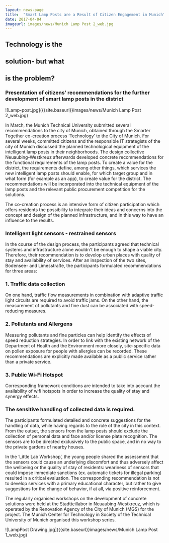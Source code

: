 ```yaml
---
layout: news-page
title:  "Smart Lamp Posts are a Result of Citizen Engagement in Munich"
date: 2017-04-04
imageurl: images/news/Munich Lamp Post 2_web.jpg
---
```


<div class="multiline">
<h2><span class="ornament-news">Technology is the</span></h2>
<h2><span class="ornament-news">solution- but what</span></h2>
<h2><span class="ornament-news">is the problem?</span></h2>
</div>

### Presentation of citizens’ recommendations for the further development of smart lamp posts in the district

![Lamp-post.jpg]({{site.baseurl}}images/news/Munich Lamp Post 2_web.jpg)

In March, the Munich Technical University submitted several recommendations to the city of Munich, obtained through the Smarter Together co-creation process ‘Technology’ to the City of Munich. For several weeks, committed citizens and the responsible IT strategists of the city of Munich discussed the planned technological equipment of the intelligent lamp posts in their neighborhoods. The design collective Neuaubing-Westkreuz afterwards developed concrete recommendations for the functional requirements of the lamp posts. To create a value for the district, the requirements define, among other things, which services the new intelligent lamp posts should enable, for which target group and in what form (for example as an app), to create value for the district. The recommendations will be incorporated into the technical equipment of the lamp posts and the relevant public procurement competition for the solutions.

The co-creation process is an intensive form of citizen participation which offers residents the possibility to integrate their ideas and concerns into the concept and design of the planned infrastructure, and in this way to have an influence to the results.

### Intelligent light sensors - restrained sensors

In the course of the design process, the participants agreed that technical systems and infrastructure alone wouldn't be enough to shape a viable city. Therefore, their recommendation is to develop urban places with quality of stay and availability of services. After an inspection of the two sites, Bodensee- and Limesstraße, the participants formulated recommendations for three areas:

### 1. Traffic data collection

On one hand, traffic flow measurements in combination with adaptive traffic light circuits are required to avoid traffic jams. On the other hand, the measurement of pollutants and fine dust can be associated with speed-reducing measures.

### 2. Pollutants and Allergens

Measuring pollutants and fine particles can help identify the effects of speed reduction strategies. In order to link with the existing network of the Department of Health and the Environment more closely, site-specific data on pollen exposure for people with allergies can be recorded. These  recommendations are explicitly made available as a public service rather than a private service.

### 3. Public Wi-Fi Hotspot

Corresponding framework conditions are intended to take into account the availability of wifi hotspots in order to increase the quality of stay and synergy effects.

### The sensitive handling of collected data is required.

The participants formulated detailed and concrete suggestions for the handling of data, while having regards to the role of the city in this context. From the outset, the sensors from the lamp posts should exclude the collection of personal data and face and/or license plate recognition. The sensors are to be directed exclusively to the public space, and in no way to the private gardens of nearby houses.

In the ‘Little Lab Workshop’, the young people shared the assessment that the sensors could cause an underlying discomfort and thus adversely affect the wellbeing or the quality of stay of residents: weariness of sensors that could impose immediate sanctions (ex. automatic tickets for illegal parking) resulted in a critical evaluation. The corresponding recommendation is not to develop services with a primary educational character, but rather to give suggestions for the change of behavior, if at all, via positive reinforcement.

The regularly organised workshops on the development of concrete solutions were held at the Stadtteillabor in Neuaubing-Westkreuz, which is operated by the Renovation Agency of the City of Munich (MGS) for the project. The Munich Center for Technology in Society of the Technical University of Munich organised this workshop series.  

![LampPost Drawing.jpg]({{site.baseurl}}images/news/Munich Lamp Post 1_web.jpg)
